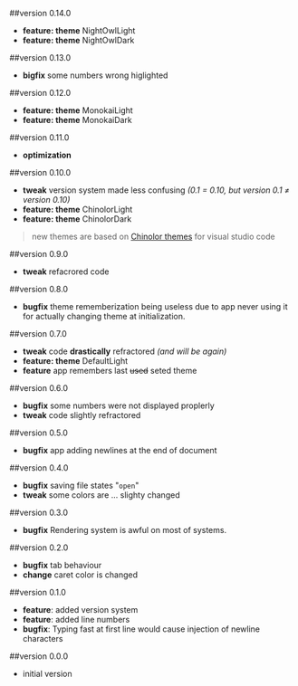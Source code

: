 ##version 0.14.0
* **feature: theme** NightOwlLight
* **feature: theme** NightOwlDark


##version 0.13.0
* **bigfix** some numbers wrong higlighted


##version 0.12.0
* **feature: theme** MonokaiLight
* **feature: theme** MonokaiDark

##version 0.11.0
* **optimization**

##version 0.10.0
* **tweak** version system made less confusing *(0.1 = 0.10, but version 0.1 ≠ version 0.10)*
* **feature: theme** ChinolorLight
* **feature: theme** ChinolorDark
> new themes are based on 
> [Chinolor themes](https://marketplace.visualstudio.com/items?itemName=iwyvi.chinolor)
> for visual studio code

##version 0.9.0
* **tweak** refacrored code

##version 0.8.0
* **bugfix** theme rememberization being useless due to app never 
using it for actually changing theme at initialization.

##version 0.7.0
* **tweak** code __drastically__ refractored *(and will be again)*
* **feature: theme** DefaultLight
* **feature** app remembers last ~~used~~ seted theme

##version 0.6.0
* **bugfix** some numbers were not displayed proplerly
* **tweak** code slightly refractored

##version 0.5.0
* **bugfix** app adding newlines at the end of document

##version 0.4.0
* **bugfix** saving file states "`open`"
* **tweak** some colors are ... slighty changed

##version 0.3.0
* **bugfix** Rendering system is awful on most of systems.

##version 0.2.0
* **bugfix** tab behaviour
* **change** caret color is changed



##version 0.1.0
* **feature**: added version system
* **feature**: added line numbers
* **bugfix**: Typing fast at first line would cause injection of
newline characters


##version 0.0.0
* initial version